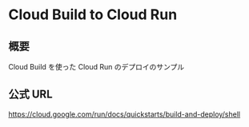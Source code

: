 # Cloud Build to Cloud Run

## 概要

Cloud Build を使った Cloud Run のデプロイのサンプル

## 公式 URL

https://cloud.google.com/run/docs/quickstarts/build-and-deploy/shell
